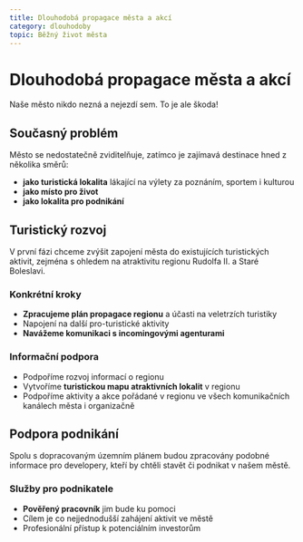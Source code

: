 ```yaml
---
title: Dlouhodobá propagace města a akcí
category: dlouhodoby
topic: Běžný život města
---
```


# Dlouhodobá propagace města a akcí

Naše město nikdo nezná a nejezdí sem. To je ale škoda!

## Současný problém

Město se nedostatečně zviditelňuje, zatímco je zajímavá destinace hned z několika směrů:

- **jako turistická lokalita** lákající na výlety za poznáním, sportem i kulturou
- **jako místo pro život**
- **jako lokalita pro podnikání**

## Turistický rozvoj

V první fázi chceme zvýšit zapojení města do existujících turistických aktivit, zejména s ohledem na atraktivitu regionu Rudolfa II. a Staré Boleslavi.

### Konkrétní kroky
- **Zpracujeme plán propagace regionu** a účasti na veletrzích turistiky
- Napojení na další pro-turistické aktivity
- **Navážeme komunikaci s incomingovými agenturami**

### Informační podpora
- Podpoříme rozvoj informací o regionu
- Vytvoříme **turistickou mapu atraktivních lokalit** v regionu
- Podpoříme aktivity a akce pořádané v regionu ve všech komunikačních kanálech města i organizačně

## Podpora podnikání

Spolu s dopracovaným územním plánem budou zpracovány podobné informace pro developery, kteří by chtěli stavět či podnikat v našem městě.

### Služby pro podnikatele
- **Pověřený pracovník** jim bude ku pomoci
- Cílem je co nejjednodušší zahájení aktivit ve městě
- Profesionální přístup k potenciálním investorům